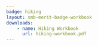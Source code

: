 ```yaml
---
badge: hiking
layout: smb-merit-badge-workbook
downloads:
    - name: Hiking Workbook
      url: hiking-workbook.pdf
---
```

